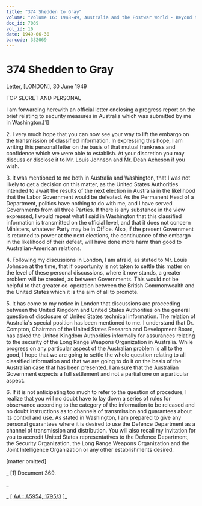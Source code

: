 ```yaml
---
title: "374 Shedden to Gray"
volume: "Volume 16: 1948-49, Australia and the Postwar World - Beyond the Region"
doc_id: 7089
vol_id: 16
date: 1949-06-30
barcode: 332069
---
```


# 374 Shedden to Gray

Letter, [LONDON], 30 June 1949

TOP SECRET AND PERSONAL

I am forwarding herewith an official letter enclosing a progress report on the brief relating to security measures in Australia which was submitted by me in Washington.[1]

2\. I very much hope that you can now see your way to lift the embargo on the transmission of classified information. In expressing this hope, I am writing this personal letter on the basis of that mutual frankness and confidence which we were able to establish. At your discretion you may discuss or disclose it to Mr. Louis Johnson and Mr. Dean Acheson if you wish.

3\. It was mentioned to me both in Australia and Washington, that I was not likely to get a decision on this matter, as the United States Authorities intended to await the results of the next election in Australia in the likelihood that the Labor Government would be defeated. As the Permanent Head of a Department, politics have nothing to do with me, and I have served Governments from all three Parties. If there is any substance in the view expressed, I would repeat what I said in Washington that this classified information is transmitted on the official level, and that it does not concern Ministers, whatever Party may be in Office. Also, if the present Government is returned to power at the next elections, the continuance of the embargo in the likelihood of their defeat, will have done more harm than good to Australian-American relations.

4\. Following my discussions in London, I am afraid, as stated to Mr. Louis Johnson at the time, that if opportunity is not taken to settle this matter on the level of these personal discussions, where it now stands, a greater problem will be created, as between Governments. This would not be helpful to that greater co-operation between the British Commonwealth and the United States which it is the aim of all to promote.

5\. It has come to my notice in London that discussions are proceeding between the United Kingdom and United States Authorities on the general question of disclosure of United States technical information. The relation of Australia's special position has been mentioned to me. I understand that Dr. Compton, Chairman of the United States Research and Development Board, has asked the United Kingdom Authorities informally for assurances relating to the security of the Long Range Weapons Organization in Australia. While progress on any particular aspect of the Australian problem is all to the good, I hope that we are going to settle the whole question relating to all classified information and that we are going to do it on the basis of the Australian case that has been presented. I am sure that the Australian Government expects a full settlement and not a partial one on a particular aspect.

6\. If it is not anticipating too much to refer to the question of procedure, I realize that you will no doubt have to lay down a series of rules for observance according to the category of the information to be released and no doubt instructions as to channels of transmission and guarantees about its control and use. As stated in Washington, I am prepared to give any personal guarantees where it is desired to use the Defence Department as a channel of transmission and distribution. You will also recall my invitation for you to accredit United States representatives to the Defence Department, the Security Organization, the Long Range Weapons Organization and the Joint Intelligence Organization or any other establishments desired.

[matter omitted]

_ [1] Document 369.

_

_ [ [AA : A5954, 1795/3](http://www.naa.gov.au/cgi-bin/Search?O=I&Number=332069) ]_

